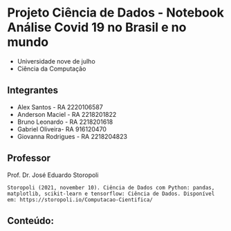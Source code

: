 # Projeto Ciência de Dados - Notebook Análise Covid 19 no Brasil e no mundo

* Universidade nove de julho
* Ciência da Computação


## Integrantes
 

* Alex Santos - RA 2220106587
* Anderson Maciel - RA 2218201822
* Bruno Leonardo - RA 2218201618
* Gabriel Oliveira- RA 916120470
* Giovanna Rodrigues - RA 2218204823

## Professor

Prof. Dr. José Eduardo Storopoli

```
Storopoli (2021, november 10). Ciência de Dados com Python: pandas, matplotlib, scikit-learn e tensorflow: Ciência de Dados. Disponível em: https://storopoli.io/Computacao-Cientifica/
```

## Conteúdo:


